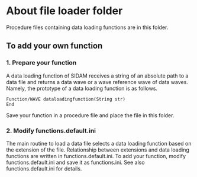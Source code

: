 # About file loader folder

Procedure files containing data loading functions are in this folder.

## To add your own function

### 1. Prepare your function

A data loading function of SIDAM receives a string of an absolute path to a data file and returns a data wave or a wave reference wave of data waves. Namely, the prototype of a data loading function is as follows.

~~~
Function/WAVE dataloadingfunction(String str)
End
~~~

Save your function in a procedure file and place the file in this folder.

### 2. Modify functions.default.ini

The main routine to load a data file selects a data loading function based on the extension of the file.
Relationship between extensions and data loading functions are written in functions.default.ini.
To add your function, modify functions.default.ini and save it as functions.ini.
See also functions.default.ini for details.